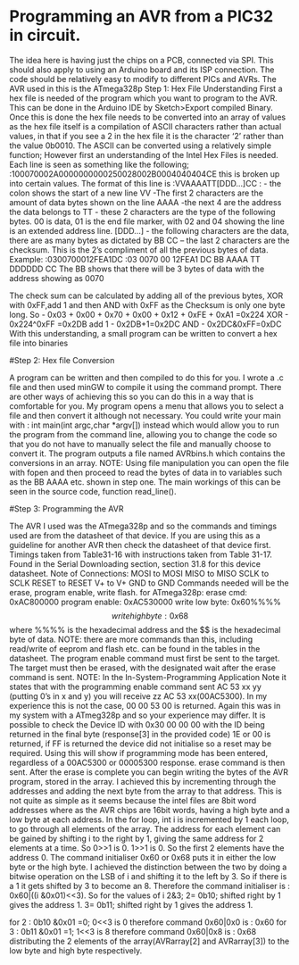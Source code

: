 # Programming an AVR from a PIC32 in circuit.

The idea here is having just the chips on a PCB, connected via SPI. This should also apply to using an Arduino board and its ISP connection. The code should be relatively easy to modify to different PICs and AVRs. The AVR used in this is the ATmega328p
Step 1: Hex File Understanding
First a hex file is needed of the program which you want to program to the AVR. This can be done in the Arduino IDE by Sketch>Export compiled Binary. Once this is done the hex file needs to be converted into an array of values as the hex file itself is a compilation of ASCII characters rather than actual values, in that if you see a 2 in the hex file it is the character ‘2’ rather than the value 0b0010.
The ASCII can be converted using a relatively simple function;
However first an understanding of the Intel Hex Files is needed. 
Each line is seen as something like the following;
:100070002A0000000000250028002B0004040404CE
this is broken up into certain values.
The format of this line is :VVAAAATT[DDD…]CC
: - the colon shows the start of a new line
VV -The first 2 characters are the amount of data bytes shown on the line
AAAA -the next 4 are the address the data belongs to
TT - these 2 characters are the type of the following bytes. 00 is data, 01 is the end file marker, with 02 and 04 showing the line is an extended address line.
[DDD…] - the following characters are the data, there are as many bytes as dictated by BB
CC – the last 2 characters are the checksum. This is the 2’s compliment of all the previous bytes of data.
Example:
:0300700012FEA1DC
:03  0070  00   12FEA1   DC
 BB  AAAA TT  DDDDDD CC
The BB shows that there will be 3 bytes of data with the address showing as 0070

The check sum can be calculated by adding all of the previous bytes, XOR with 0xFF,add 1 and then AND with 0xFF as the Checksum is only one byte long.
So      - 0x03 + 0x00 + 0x70 + 0x00 + 0x12 + 0xFE + 0xA1 =0x224
XOR   - 0x224^0xFF =0x2DB
add 1 - 0x2DB+1=0x2DC
AND   - 0x2DC&0xFF=0xDC
With this understanding, a small program can be written to convert a hex file into binaries

#Step 2: Hex file Conversion

A program can be written and then compiled to do this for you. I wrote a .c file and then used minGW to compile it using the command prompt. There are other ways of achieving this so you can do this in a way that is comfortable for you. 
My program opens a menu that allows you to select a file and then convert it although not necessary. 
You could write your main with : int main(int argc,char *argv[]) instead which would allow you to run the program from the command line, allowing you to change the code so that you do not have to manually select the file and manually choose to convert it. 
The program outputs a file named AVRbins.h which contains the conversions in an array.
NOTE: Using file manipulation you can open the file with fopen and then proceed to read the bytes of data in to variables such as the BB AAAA etc. shown in step one. The main workings of this can be seen in the source code, function read_line().

#Step 3: Programming the AVR

The AVR I used was the ATmega328p and so the commands and timings used are from the datasheet of that device. If you are using this as a guideline for another AVR then check the datasheet of that device first. 
Timings taken from Table31-16 with instructions taken from Table 31-17. Found in the Serial Downloading section, section 31.8 for this device datasheet.
Note of Connections:
MOSI  to  MOSI
MISO  to  MISO
SCLK   to  SCLK
RESET to  RESET
V+       to  V+
GND   to  GND
Commands needed will be the erase, program enable, write flash.
for ATmega328p:
erase cmd:           0xAC800000
program enable: 0xAC530000
write low  byte:   0x60%%%%$$
write high byte:   0x68%%%%$$
where %%%% is the hexadecimal address and the $$ is the hexadecimal byte of data.
NOTE: there are more commands than this, including read/write of eeprom and flash etc. can be found in the tables in the datasheet.
The program enable command must first be sent to the target. The target must then be erased, with the designated wait after the erase command is sent. 
NOTE: In the In-System-Programming Application Note it states that with the programming enable command sent AC 53 xx yy (putting 0’s in x and y) you will receive zz AC 53 xx(00AC5300). In my experience this is not the case, 00 00 53 00 is returned. Again this was in my system with a ATmeg328p and so your experience may differ. 
It is possible to check the Device ID with 0x30 00 00 00 with the ID being returned in the final byte (response[3] in the provided code)  1E or 00 is returned, if FF is returned the device did not initialise so a reset may be required. Using this will show if programming mode has been entered, regardless of a 00AC5300 or 00005300 response. 
erase command is then sent.
After the erase is complete you can begin writing the bytes of the AVR program, stored in the array.
I achieved this by incrementing through the addresses and adding the next byte from the array to that address.
This is not quite as simple as it seems because the intel files are 8bit word addresses where as the AVR chips are 16bit words, having a high byte and a low byte at each address.
In the for loop, int i is incremented by 1 each loop, to go through all elements of the array. The address for each element can be gained by shifting i to the right by 1, giving the same address for 2 elements at a time. So 0>>1 is 0. 1>>1 is 0. So the first 2 elements have the address 0. The command initialiser 0x60 or 0x68 puts it in either the low byte or the high byte. I achieved the distinction between the two by doing a bitwise operation on the LSB of i and shifting it to the left by 3. So if there is a 1 it gets shifted by 3 to become an 8. Therefore the command initialiser is :
0x60|((i &0x01)<<3).  So for the values of i 2&3;
2= 0b10; shifted right by 1 gives the address 1.
3= 0b11; shifted right by 1 gives the address 1.

for 2 : 0b10 &0x01 =0;  0<<3 is 0 therefore command 0x60|0x0 is : 0x60
for 3 : 0b11 &0x01 =1;  1<<3 is 8 therefore command 0x60|0x8 is : 0x68
distributing the 2 elements of the array(AVRarray[2] and AVRarray[3]) to the low byte and high byte respectively.

